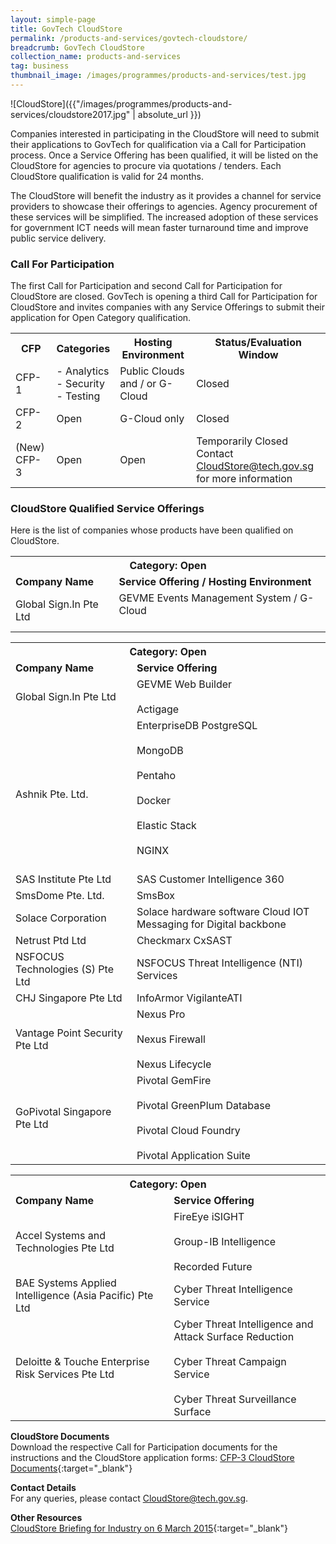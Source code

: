 ```yaml
---
layout: simple-page
title: GovTech CloudStore
permalink: /products-and-services/govtech-cloudstore/
breadcrumb: GovTech CloudStore
collection_name: products-and-services
tag: business
thumbnail_image: /images/programmes/products-and-services/test.jpg
---
```


![CloudStore]({{"/images/programmes/products-and-services/cloudstore2017.jpg" | absolute_url }})

Companies interested in participating in the CloudStore will need to submit their applications to GovTech for qualification via a Call for Participation process. Once a Service Offering has been qualified, it will be listed on the CloudStore for agencies to procure via quotations / tenders. Each CloudStore qualification is valid for 24 months.

The CloudStore will benefit the industry as it provides a channel for service providers to showcase their offerings to agencies. Agency procurement of these services will be simplified. The increased adoption of these services for government ICT needs will mean faster turnaround time and improve public service delivery.

### **Call For Participation**
The first Call for Participation and second Call for Participation for CloudStore are closed. GovTech is opening a third Call for Participation for CloudStore and invites companies with any Service Offerings to submit their application for Open Category qualification.

<table class="table-h">
  <tr>
    <th>CFP</th>
    <th>Categories</th>
    <th>Hosting Environment</th>
    <th>Status/Evaluation Window</th>
  </tr>
  <tr>
    <td>CFP-1</td>
    <td>- Analytics<br>- Security<br>- Testing </td>
    <td>Public Clouds and / or G-Cloud</td>
    <td>Closed</td>
  </tr>
  <tr>
    <td>CFP-2</td>
    <td>Open</td>
    <td>G-Cloud only</td>
    <td>Closed</td>
  </tr>
  <tr>
    <td>(New) CFP-3</td>
    <td>Open</td>
    <td>Open</td>
    <td>Temporarily Closed <br> Contact <a href="mailto:CloudStore@tech.gov.sg">CloudStore@tech.gov.sg</a> for more information</td>
  </tr>
</table>


### **CloudStore Qualified Service Offerings**
Here is the list of companies whose products have been qualified on CloudStore.

<table class="table-h">
  <tr>
    <th colspan="2">Category: Open</th>
  </tr>
  <tr>
      <td><strong>Company Name</strong></td>
      <td><strong>Service Offering / Hosting Environment</strong></td>
  </tr>
  <tr>
      <td>Global Sign.In Pte Ltd<br></td>
      <td>GEVME Events Management System / G-Cloud<br><br></td>
  </tr>
</table>

<table class="table-h">
    <tr>
      <th colspan="2">Category: Open</th>
    </tr>
    <tr>
      <td><strong>Company Name</strong></td>
      <td><strong>Service Offering </strong></td>
    </tr>
    <tr>
      <td>Global Sign.In Pte Ltd<br></td>
      <td>GEVME Web Builder<br><br>Actigage</td>
    </tr>
    <tr>
      <td>Ashnik Pte. Ltd.<br></td>
      <td>EnterpriseDB PostgreSQL<br><br>MongoDB<br><br>Pentaho<br><br>Docker<br><br>Elastic Stack<br><br>NGINX<br><br></td>     </tr>
    <tr>
      <td>SAS Institute Pte Ltd<br></td>
      <td>SAS Customer Intelligence 360</td>
    </tr>
    <tr>
      <td>SmsDome Pte. Ltd.<br></td>
      <td style="text-align: left;">SmsBox</td>
    </tr>
    <tr>
      <td>Solace Corporation<br></td>
      <td>Solace hardware software Cloud IOT Messaging for Digital backbone</td>
    </tr>
    <tr>
      <td>Netrust Ptd Ltd<br></td>
      <td>Checkmarx CxSAST</td>
   <tr>
     <td>NSFOCUS Technologies (S) Pte Ltd<br></td>
     <td>NSFOCUS Threat Intelligence (NTI) Services</td>
   <tr>
     <td>CHJ Singapore Pte Ltd<br></td>
     <td>InfoArmor VigilanteATI</td> 
   <tr>
     <td>Vantage Point Security Pte Ltd<br></td>
     <td>Nexus Pro<br><br>Nexus Firewall<br><br>Nexus Lifecycle</td>
   <tr>
     <td>GoPivotal Singapore Pte Ltd<br></td>
     <td>Pivotal GemFire<br><br>Pivotal GreenPlum Database<br><br>Pivotal Cloud Foundry<br><br>Pivotal Application Suite</td>
   </tr>
 </table>
 
 <table class="table-h">
    <tr>
      <th colspan="2">Category: Open</th>
    </tr>
    <tr>
      <td><strong>Company Name</strong></td>
      <td><strong>Service Offering </strong></td>
    </tr>
    <tr>
      <td>Accel Systems and Technologies Pte Ltd<br></td>
      <td>FireEye iSIGHT<br><br>Group-IB Intelligence<br><br>Recorded Future</td>
    <tr>
      <td>BAE Systems Applied Intelligence (Asia Pacific) Pte Ltd<br></td>
      <td>Cyber Threat Intelligence Service</td>
    <tr>
      <td>Deloitte & Touche Enterprise Risk Services Pte Ltd<br></td>
      <td>Cyber Threat Intelligence and Attack Surface Reduction<br><br>Cyber Threat Campaign Service<br><br>Cyber Threat Surveillance Surface</td>
    <tr>
  </table>

**CloudStore Documents**<br>
Download the respective Call for Participation documents for the instructions and the CloudStore application forms:
[CFP-3 CloudStore Documents](/files/products-and-services/Call-For-Participation-3-11Jul2017.zip){:target="_blank"}

**Contact Details**<br>
For any queries, please contact [CloudStore@tech.gov.sg](mailto:CloudStore@tech.gov.sg). 

**Other Resources**<br>
[CloudStore Briefing for Industry on 6 March 2015](/files/products-and-services/CloudStoreBriefingForIndustry-06Mar2015.pdf){:target="_blank"}
